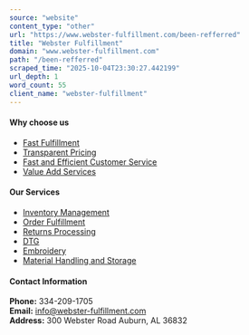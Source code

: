```yaml
---
source: "website"
content_type: "other"
url: "https://www.webster-fulfillment.com/been-refferred"
title: "Webster Fulfillment"
domain: "www.webster-fulfillment.com"
path: "/been-refferred"
scraped_time: "2025-10-04T23:30:27.442199"
url_depth: 1
word_count: 55
client_name: "webster-fulfillment"
---
```


#### Why choose us

- [Fast Fulfillment](https://flounder-tunny-b657.squarespace.com/why-choose-us#block-yui_3_17_2_1_1711084359556_23465)
- [Transparent Pricing](https://flounder-tunny-b657.squarespace.com/why-choose-us#block-b7ad18ebf92083211e1b)
- [Fast and Efficient Customer Service](https://flounder-tunny-b657.squarespace.com/why-choose-us#block-yui_3_17_2_1_1711087531734_5754)
- [Value Add Services](https://flounder-tunny-b657.squarespace.com/why-choose-us#block-yui_3_17_2_1_1711087531734_27037)

#### Our Services

- [Inventory Management](https://flounder-tunny-b657.squarespace.com/services#block-yui_3_17_2_1_1711087531734_105327)
- [Order Fulfillment](https://flounder-tunny-b657.squarespace.com/services#block-yui_3_17_2_1_1711087531734_122672)
- [Returns Processing](https://flounder-tunny-b657.squarespace.com/services#block-8d733ab886a01253f3d7)
- [DTG](https://flounder-tunny-b657.squarespace.com/services#block-yui_3_17_2_1_1711087531734_150377)
- [Embroidery](https://flounder-tunny-b657.squarespace.com/services#block-yui_3_17_2_1_1711087531734_169661)
- [Material Handling and Storage](https://flounder-tunny-b657.squarespace.com/services#block-yui_3_17_2_1_1711087531734_186528)

#### Contact Information

**Phone:** 334-209-1705  
**Email:** [info@webster-fulfillment.com](mailto:info@webster-fulfillment.com)  
**Address:** 300 Webster Road Auburn, AL 36832